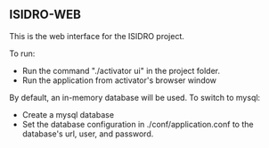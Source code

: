 ## ISIDRO-WEB

This is the web interface for the ISIDRO project.

To run:

* Run the command "./activator ui" in the project folder.
* Run the application from activator's browser window

By default, an in-memory database will be used.  To switch to mysql:
* Create a mysql database
* Set the database configuration in ./conf/application.conf to the database's url, user, and password.